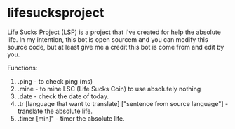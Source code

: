 # lifesucksproject
Life Sucks Project (LSP) is a project that I've created for help the absolute life. In my intention, this bot is open sourcem and you can modify this source code, but at least give me a credit this bot is come from and edit by you. 

Functions:
1) .ping - to check ping (ms)
2) .mine - to mine LSC (Life Sucks Coin) to use absolutely nothing
3) .date - check the date of today.
4) .tr [language that want to translate] ["sentence from source language"] - translate the absolute life.
5) .timer [min]" - timer the absolute life.
